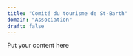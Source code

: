 ```yaml
---
title: "Comité du tourisme de St-Barth"
domain: "Association"
draft: false
---
```

Put your content here
